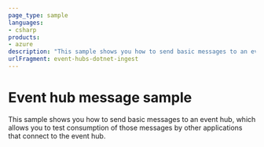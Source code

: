 ```yaml
---
page_type: sample
languages:
- csharp
products:
- azure
description: "This sample shows you how to send basic messages to an event hub, which allows you to test consumption of those messages by other applications that connect to the event hub."
urlFragment: event-hubs-dotnet-ingest
---
```


# Event hub message sample

This sample shows you how to send basic messages to an event hub, which allows you to test consumption of those messages by other applications that connect to the event hub.
